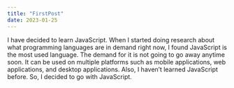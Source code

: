```yaml
---
title: "FirstPost"
date: 2023-01-25
---
```

I have decided to learn JavaScript. When I started doing research about what programming languages are in demand right now, I found JavaScript is the most used language. The demand for it is not going to go away anytime soon. It can be used on multiple platforms such as mobile applications, web applications, and desktop applications. Also, I haven’t learned JavaScript before. So, I decided to go with JavaScript. 
